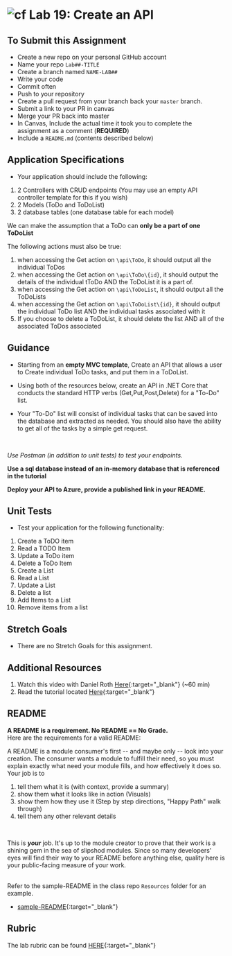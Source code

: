 ![cf](http://i.imgur.com/7v5ASc8.png) Lab 19: Create an API
=====================================

## To Submit this Assignment
- Create a new repo on your personal GitHub account
- Name your repo `Lab##-TITLE`
- Create a branch named `NAME-LAB##`
- Write your code
- Commit often
- Push to your repository
- Create a pull request from your branch back your `master` branch.
- Submit a link to your PR in canvas
- Merge your PR back into master
- In Canvas, Include the actual time it took you to complete the assignment as a comment (**REQUIRED**)
- Include a `README.md` (contents described below)


## Application Specifications
- Your application should include the following:
1. 2 Controllers with CRUD endpoints (You may use an empty API controller template for this if you wish)
1. 2 Models (ToDo and ToDoList)
1. 2 database tables (one database table for each model)

We can make the assumption that a ToDo can **only be a part of one ToDoList**

The following actions must also be true:

1. when accessing the Get action on `\api\ToDo`, it should output all the individual ToDos
1. when accessing the Get action on `\api\ToDo\{id}`, it should output the details of the individual tToDo AND the ToDoList it is a part of.
1. when accessing the Get action on `\api\ToDoList`, it should output all the ToDoLists
1. when accessing the Get action on `\api\ToDoList\{id}`, it should output the individual ToDo list AND the individual tasks associated with it
1. If you choose to delete a ToDoList, it should delete the list AND all of the associated ToDos associated


## Guidance
- Starting from an **empty MVC template**, Create an API that allows a user to Create individual ToDo tasks, and put them in a ToDoList. 

- Using both of the resources below, create an API in .NET Core that conducts the standard HTTP verbs (Get,Put,Post,Delete) for a "To-Do" list.

- Your "To-Do" list will consist of individual tasks that can be saved into the database and extracted as needed. You should also have the ability to 
get all of the tasks by a simple get request. 
<br />

*Use Postman (in addition to unit tests) to test your endpoints.* 

**Use a sql database instead of an in-memory database that is referenced in the tutorial**

**Deploy your API to Azure, provide a published link in your README.**


## Unit Tests
- Test your application for the following functionality:
1. Create a ToDO item
2. Read a TODO Item
3. Update a ToDo item
4. Delete a ToDo Item
5. Create a List
6. Read a List
7. Update a List
8. Delete a list
9. Add Items to a List
10. Remove items from a list


## Stretch Goals
- There are no Stretch Goals for this assignment.


## Additional Resources
  1. Watch this video with Daniel Roth [Here](https://binged.it/2v2AXFe){:target="_blank"}  (~60 min)
  1. Read the tutorial located [Here](https://docs.microsoft.com/en-us/aspnet/core/tutorials/first-web-api){:target="_blank"} 



## README

**A README is a requirement. No README == No Grade.** <br /> 
Here are the requirements for a valid README: <br />


A README is a module consumer's first -- and maybe only -- look into your creation. The consumer wants a module to fulfill their need, so you must explain exactly what need your module fills, and how effectively it does so.
<br />
Your job is to

1. tell them what it is (with context, provide a summary)
2. show them what it looks like in action (Visuals)
3. show them how they use it (Step by step directions, "Happy Path" walk through)
4. tell them any other relevant details
<br />

This is ***your*** job. It's up to the module creator to prove that their work is a shining gem in the sea of slipshod modules. Since so many developers' eyes will find their way to your README before anything else, quality here is your public-facing measure of your work.

<br /> Refer to the sample-README in the class repo `Resources` folder for an example. 
- [sample-README](https://github.com/noffle/art-of-readme){:target="_blank"}

## Rubric

The lab rubric can be found [HERE](../Resources/rubric){:target="_blank"} 

